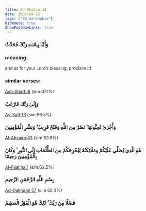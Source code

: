 ```yaml
---
title: Ad-Dhuhaa:11
date: 2003-08-28
tags: ["93.Ad-Dhuhaa"]
hidemeta: true 
ShowPostNavLinks: true 
---
```

### وَأَمَّا بِنِعْمَةِ رَبِّكَ فَحَدِّثْ
### meaning: 
and as for your Lord’s blessing, proclaim it!
### similar verses: 

[Ash-Sharh:8](/94/8) (sim:67.1%)

### وَإِلَىٰ رَبِّكَ فَارْغَبْ

[As-Saff:13](/61/13) (sim:66.5%)

### وَأُخْرَىٰ تُحِبُّونَهَا ۖ نَصْرٌ مِنَ اللَّهِ وَفَتْحٌ قَرِيبٌ ۗ وَبَشِّرِ الْمُؤْمِنِينَ

[Al-Ahzaab:43](/33/43) (sim:63.6%)

### هُوَ الَّذِي يُصَلِّي عَلَيْكُمْ وَمَلَائِكَتُهُ لِيُخْرِجَكُمْ مِنَ الظُّلُمَاتِ إِلَى النُّورِ ۚ وَكَانَ بِالْمُؤْمِنِينَ رَحِيمًا

[Al-Faatiha:1](/1/1) (sim:62.5%)

### بِسْمِ اللَّهِ الرَّحْمَٰنِ الرَّحِيمِ

[Ad-Dukhaan:57](/44/57) (sim:62.3%)

### فَضْلًا مِنْ رَبِّكَ ۚ ذَٰلِكَ هُوَ الْفَوْزُ الْعَظِيمُ

